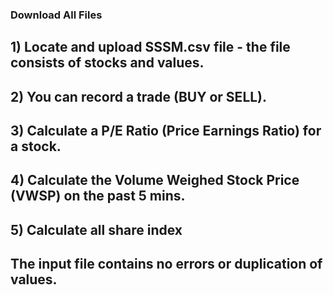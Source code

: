 ###   Download All Files
##    1) Locate and upload SSSM.csv file - the file consists of stocks and values.
##    2) You can record a trade (BUY or SELL).
##    3) Calculate a P/E Ratio (Price Earnings Ratio) for a stock.
##    4) Calculate the Volume Weighed Stock Price (VWSP) on the past 5 mins.
##    5) Calculate all share index 

##    The input file contains no errors or duplication of values.

